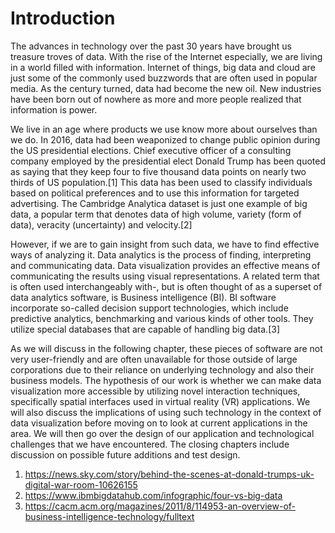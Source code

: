 # Introduction

The advances in technology over the past 30 years have brought us treasure troves of data. With the rise of the Internet especially, we are living in a world filled with information. Internet of things, big data and cloud are just some of the commonly used buzzwords that are often used in popular media. As the century turned, data had become the new oil. New industries have been born out of nowhere as more and more people realized that information is power.

We live in an age where products we use know more about ourselves than we do. In 2016, data had been weaponized to change public opinion during the US presidential elections. Chief executive officer of a consulting company employed by the presidential elect Donald Trump has been quoted as saying that they keep four to five thousand data points on nearly two thirds of US population.[1] This data has been used to classify individuals based on political preferences and to use this information for targeted advertising. The Cambridge Analytica dataset is just one example of big data, a popular term that denotes data of high volume, variety (form of data), veracity (uncertainty) and velocity.[2]

However, if we are to gain insight from such data, we have to find effective ways of analyzing it. Data analytics is the process of finding, interpreting and communicating data. Data visualization provides an effective means of communicating the results using visual representations. A related term that is often used interchangeably with-, but is often thought of as a superset of data analytics software, is Business intelligence (BI). BI software incorporate so-called decision support technologies, which include predictive analytics, benchmarking and various kinds of other tools. They utilize special databases that are capable of handling big data.[3]

As we will discuss in the following chapter, these pieces of software are not very user-friendly and are often unavailable for those outside of large corporations due to their reliance on underlying technology and also their business models. The hypothesis of our work is whether we can make data visualization more accessible by utilizing novel interaction techniques, specifically spatial interfaces used in virtual reality (VR) applications. We will also discuss the implications of using such technology in the context of data visualization before moving on to look at current applications in the area. We will then go over the design of our application and technological challenges that we have encountered. The closing chapters include discussion on possible future additions and test design.

1. https://news.sky.com/story/behind-the-scenes-at-donald-trumps-uk-digital-war-room-10626155
2. https://www.ibmbigdatahub.com/infographic/four-vs-big-data
3. https://cacm.acm.org/magazines/2011/8/114953-an-overview-of-business-intelligence-technology/fulltext